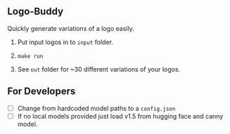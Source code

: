 ## Logo-Buddy

Quickly generate variations of a logo easily.

1. Put input logos in to `input` folder.

2. `make run`

3. See `out` folder for ~30 different variations of your logos.



## For Developers

- [ ] Change from hardcoded model paths to a `config.json` 
- [ ] If no local models provided just load v1.5 from hugging face and canny model.
